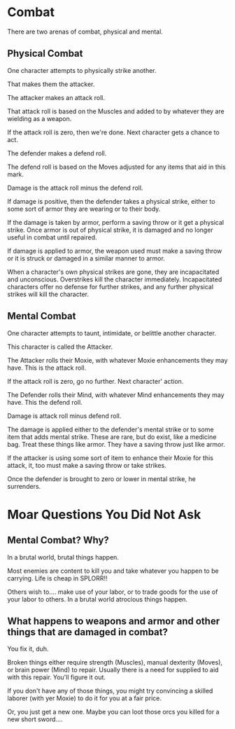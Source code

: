 # Combat

There are two arenas of combat, physical and mental.

## Physical Combat

One character attempts to physically strike another.

That makes them the attacker.

The attacker makes an attack roll.

That attack roll is based on the Muscles and added to by whatever they are wielding as a weapon.

If the attack roll is zero, then we're done. Next character gets a chance to act.

The defender makes a defend roll.

The defend roll is based on the Moves adjusted for any items that aid in this mark.

Damage is the attack roll minus the defend roll.

If damage is positive, then the defender takes a physical strike, either to some sort of armor they are wearing or to their body.

If the damage is taken by armor, perform a saving throw or it get a physical strike. Once armor is out of physical strike, it is damaged and no longer useful in combat until repaired.

If damage is applied to armor, the weapon used must make a saving throw or it is struck or damaged in a similar manner to armor.

When a character's own physical strikes are gone, they are incapacitated and unconscious. Overstrikes kill the character immediately. Incapacitated characters offer no defense for further strikes, and any further physical strikes will kill the character.

## Mental Combat

One character attempts to taunt, intimidate, or belittle another character.

This character is called the Attacker.

The Attacker rolls their Moxie, with whatever Moxie enhancements they may have. This is the attack roll.

If the attack roll is zero, go no further. Next character' action.

The Defender rolls their Mind, with whatever Mind enhancements they may have. This the defend roll.

Damage is attack roll minus defend roll.

The damage is applied either to the defender's mental strike or to some item that adds mental strike. These are rare, but do exist, like a medicine bag. Treat these things like armor. They have a saving throw just like armor.

If the attacker is using some sort of item to enhance their Moxie for this attack, it, too must make a saving throw or take strikes.

Once the defender is brought to zero or lower in mental strike, he surrenders.

# Moar Questions You Did Not Ask

## Mental Combat? Why?

In a brutal world, brutal things happen.

Most enemies are content to kill you and take whatever you happen to be carrying. Life is cheap in SPLORR!!

Others wish to.... make use of your labor, or to trade goods for the use of your labor to others. In a brutal world atrocious things happen.

## What happens to weapons and armor and other things that are damaged in combat?

You fix it, duh.

Broken things either require strength (Muscles), manual dexterity (Moves), or brain power (Mind) to repair. Usually there is a need for supplied to aid with this repair. You'll figure it out.

If you don't have any of those things, you might try convincing a skilled laborer (with yer Moxie) to do it for you at a fair price.

Or, you just get a new one. Maybe you can loot those orcs you killed for a new short sword....